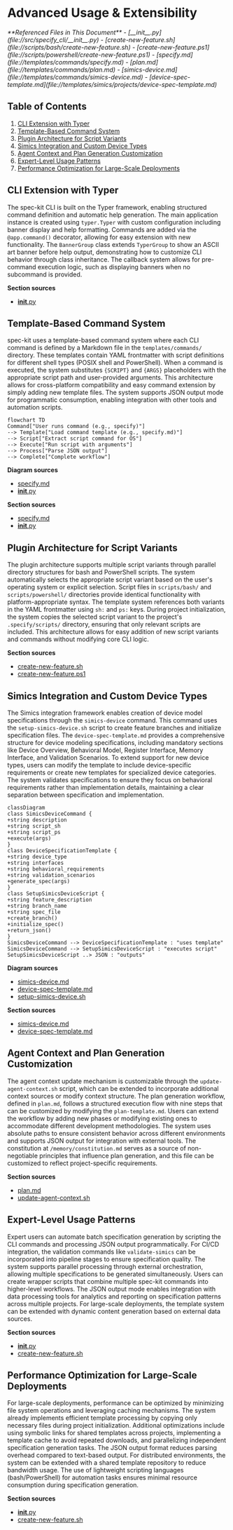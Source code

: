 # Advanced Usage & Extensibility

<cite>
**Referenced Files in This Document**   
- [__init__.py](file://src/specify_cli/__init__.py)
- [create-new-feature.sh](file://scripts/bash/create-new-feature.sh)
- [create-new-feature.ps1](file://scripts/powershell/create-new-feature.ps1)
- [specify.md](file://templates/commands/specify.md)
- [plan.md](file://templates/commands/plan.md)
- [simics-device.md](file://templates/commands/simics-device.md)
- [device-spec-template.md](file://templates/simics/projects/device-spec-template.md)
</cite>

## Table of Contents
1. [CLI Extension with Typer](#cli-extension-with-typer)
2. [Template-Based Command System](#template-based-command-system)
3. [Plugin Architecture for Script Variants](#plugin-architecture-for-script-variants)
4. [Simics Integration and Custom Device Types](#simics-integration-and-custom-device-types)
5. [Agent Context and Plan Generation Customization](#agent-context-and-plan-generation-customization)
6. [Expert-Level Usage Patterns](#expert-level-usage-patterns)
7. [Performance Optimization for Large-Scale Deployments](#performance-optimization-for-large-scale-deployments)

## CLI Extension with Typer

The spec-kit CLI is built on the Typer framework, enabling structured command definition and automatic help generation. The main application instance is created using `typer.Typer` with custom configuration including banner display and help formatting. Commands are added via the `@app.command()` decorator, allowing for easy extension with new functionality. The `BannerGroup` class extends `TyperGroup` to show an ASCII art banner before help output, demonstrating how to customize CLI behavior through class inheritance. The callback system allows for pre-command execution logic, such as displaying banners when no subcommand is provided.

**Section sources**
- [__init__.py](file://src/specify_cli/__init__.py#L298-L334)

## Template-Based Command System

spec-kit uses a template-based command system where each CLI command is defined by a Markdown file in the `templates/commands/` directory. These templates contain YAML frontmatter with script definitions for different shell types (POSIX shell and PowerShell). When a command is executed, the system substitutes `{SCRIPT}` and `{ARGS}` placeholders with the appropriate script path and user-provided arguments. This architecture allows for cross-platform compatibility and easy command extension by simply adding new template files. The system supports JSON output mode for programmatic consumption, enabling integration with other tools and automation scripts.

```mermaid
flowchart TD
Command["User runs command (e.g., specify)"]
--> Template["Load command template (e.g., specify.md)"]
--> Script["Extract script command for OS"]
--> Execute["Run script with arguments"]
--> Process["Parse JSON output"]
--> Complete["Complete workflow"]
```

**Diagram sources**
- [specify.md](file://templates/commands/specify.md#L1-L15)
- [__init__.py](file://src/specify_cli/__init__.py#L258-L301)

**Section sources**
- [specify.md](file://templates/commands/specify.md#L1-L15)
- [__init__.py](file://src/specify_cli/__init__.py#L258-L301)

## Plugin Architecture for Script Variants

The plugin architecture supports multiple script variants through parallel directory structures for bash and PowerShell scripts. The system automatically selects the appropriate script variant based on the user's operating system or explicit selection. Script files in `scripts/bash/` and `scripts/powershell/` directories provide identical functionality with platform-appropriate syntax. The template system references both variants in the YAML frontmatter using `sh:` and `ps:` keys. During project initialization, the system copies the selected script variant to the project's `.specify/scripts/` directory, ensuring that only relevant scripts are included. This architecture allows for easy addition of new script variants and commands without modifying core CLI logic.

**Section sources**
- [create-new-feature.sh](file://scripts/bash/create-new-feature.sh#L1-L58)
- [create-new-feature.ps1](file://scripts/powershell/create-new-feature.ps1#L1-L52)

## Simics Integration and Custom Device Types

The Simics integration framework enables creation of device model specifications through the `simics-device` command. This command uses the `setup-simics-device.sh` script to create feature branches and initialize specification files. The `device-spec-template.md` provides a comprehensive structure for device modeling specifications, including mandatory sections like Device Overview, Behavioral Model, Register Interface, Memory Interface, and Validation Scenarios. To extend support for new device types, users can modify the template to include device-specific requirements or create new templates for specialized device categories. The system validates specifications to ensure they focus on behavioral requirements rather than implementation details, maintaining a clear separation between specification and implementation.

```mermaid
classDiagram
class SimicsDeviceCommand {
+string description
+string script_sh
+string script_ps
+execute(args)
}
class DeviceSpecificationTemplate {
+string device_type
+string interfaces
+string behavioral_requirements
+string validation_scenarios
+generate_spec(args)
}
class SetupSimicsDeviceScript {
+string feature_description
+string branch_name
+string spec_file
+create_branch()
+initialize_spec()
+return_json()
}
SimicsDeviceCommand --> DeviceSpecificationTemplate : "uses template"
SimicsDeviceCommand --> SetupSimicsDeviceScript : "executes script"
SetupSimicsDeviceScript ..> JSON : "outputs"
```

**Diagram sources**
- [simics-device.md](file://templates/commands/simics-device.md#L1-L45)
- [device-spec-template.md](file://templates/simics/projects/device-spec-template.md#L1-L230)
- [setup-simics-device.sh](file://scripts/bash/setup-simics-device.sh)

**Section sources**
- [simics-device.md](file://templates/commands/simics-device.md#L1-L45)
- [device-spec-template.md](file://templates/simics/projects/device-spec-template.md#L1-L230)

## Agent Context and Plan Generation Customization

The agent context update mechanism is customizable through the `update-agent-context.sh` script, which can be extended to incorporate additional context sources or modify context structure. The plan generation workflow, defined in `plan.md`, follows a structured execution flow with nine steps that can be customized by modifying the `plan-template.md`. Users can extend the workflow by adding new phases or modifying existing ones to accommodate different development methodologies. The system uses absolute paths to ensure consistent behavior across different environments and supports JSON output for integration with external tools. The constitution at `/memory/constitution.md` serves as a source of non-negotiable principles that influence plan generation, and this file can be customized to reflect project-specific requirements.

**Section sources**
- [plan.md](file://templates/commands/plan.md#L1-L39)
- [update-agent-context.sh](file://scripts/bash/update-agent-context.sh)

## Expert-Level Usage Patterns

Expert users can automate batch specification generation by scripting the CLI commands and processing JSON output programmatically. For CI/CD integration, the validation commands like `validate-simics` can be incorporated into pipeline stages to ensure specification quality. The system supports parallel processing through external orchestration, allowing multiple specifications to be generated simultaneously. Users can create wrapper scripts that combine multiple spec-kit commands into higher-level workflows. The JSON output mode enables integration with data processing tools for analytics and reporting on specification patterns across multiple projects. For large-scale deployments, the template system can be extended with dynamic content generation based on external data sources.

**Section sources**
- [__init__.py](file://src/specify_cli/__init__.py#L1046-L1081)
- [create-new-feature.sh](file://scripts/bash/create-new-feature.sh#L1-L58)

## Performance Optimization for Large-Scale Deployments

For large-scale deployments, performance can be optimized by minimizing file system operations and leveraging caching mechanisms. The system already implements efficient template processing by copying only necessary files during project initialization. Additional optimizations include using symbolic links for shared templates across projects, implementing a template cache to avoid repeated downloads, and parallelizing independent specification generation tasks. The JSON output format reduces parsing overhead compared to text-based output. For distributed environments, the system can be extended with a shared template repository to reduce bandwidth usage. The use of lightweight scripting languages (bash/PowerShell) for automation tasks ensures minimal resource consumption during specification generation.

**Section sources**
- [__init__.py](file://src/specify_cli/__init__.py#L1134-L1157)
- [create-new-feature.sh](file://scripts/bash/create-new-feature.sh#L1-L58)